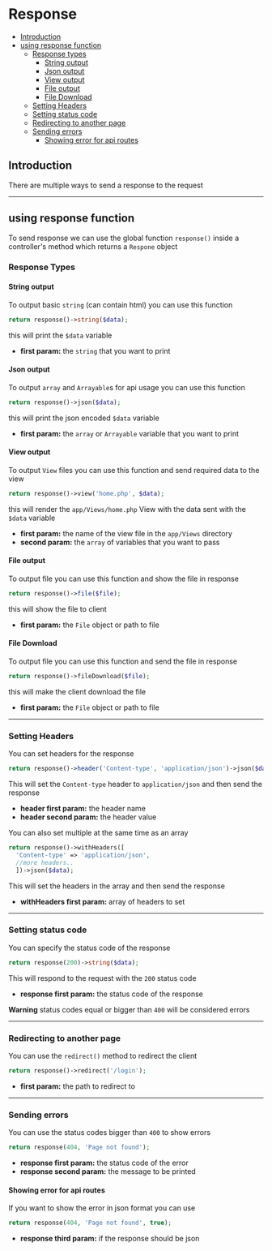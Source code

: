 # Response

- [Introduction](#introduction)
- [using response function](#using-response-function)
  - [Response types](#response-types)
    - [String output](#string-output)
    - [Json output](#json-output)
    - [View output](#view-output)
    - [File output](#file-output)
    - [File Download](#file-download)
  - [Setting Headers](#setting-headers)
  - [Setting status code](#setting-status-code)
  - [Redirecting to another page](#redirecting-to-another-page)
  - [Sending errors](#sending-errors)
    - [Showing error for api routes](#showing-error-for-api-routes)

## Introduction

There are multiple ways to send a response to the request

-----

## using response function

To send response we can use the global function `response()` inside a controller's method which returns a `Respone` object

### Response Types

#### String output

To output basic `string` (can contain html) you can use this function

```php
return response()->string($data);
```

this will print the `$data` variable

- **first param:** the `string` that you want to print

#### Json output

To output `array` and `Arrayable`s for api usage you can use this function

```php
return response()->json($data);
```

this will print the json encoded `$data` variable

- **first param:** the `array` or `Arrayable` variable that you want to print

#### View output

To output `View` files you can use this function and send required data to the view

```php
return response()->view('home.php', $data);
```

this will render the `app/Views/home.php` View with the data sent with the `$data` variable

- **first param:** the name of the view file in the `app/Views` directory
- **second param:** the `array` of variables that you want to pass

#### File output

To output file you can use this function and show the file in response

```php
return response()->file($file);
```

this will show the file to client

- **first param:** the `File` object or path to file

#### File Download

To output file you can use this function and send the file in response

```php
return response()->fileDownload($file);
```

this will make the client download the file

- **first param:** the `File` object or path to file

-----

### Setting Headers

You can set headers for the response

```php
return response()->header('Content-type', 'application/json')->json($data);
```

This will set the `Content-type` header to `application/json` and then send the response

- **header first param:** the header name
- **header second param:** the header value

You can also set multiple at the same time as an array

```php
return response()->withHeaders([
  'Content-type' => 'application/json',
  //more headers..
  ])->json($data);
```

This will set the headers in the array and then send the response

- **withHeaders first param:** array of headers to set

-----

### Setting status code

You can specify the status code of the response

```php
return response(200)->string($data);
```

This will respond to the request with the `200` status code  

- **response first param:** the status code of the response

**Warning** status codes equal or bigger than `400` will be considered errors

-----

### Redirecting to another page

You can use the `redirect()` method to redirect the client

```php
return response()->redirect('/login');
```

- **first param:** the path to redirect to

-----

### Sending errors

You can use the status codes bigger than `400` to show errors

```php
return response(404, 'Page not found');
```

- **response first param:** the status code of the error
- **response second param:** the message to be printed

#### Showing error for api routes

If you want to show the error in json format you can use

```php
return response(404, 'Page not found', true);
```

- **response third param:** if the response should be json

